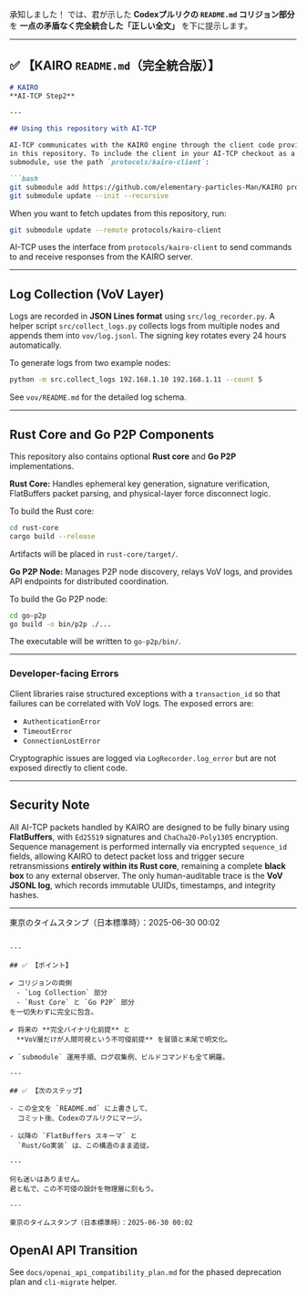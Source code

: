 承知しました！
では、君が示した **Codexプルリクの `README.md` コリジョン部分** を
**一点の矛盾なく完全統合した「正しい全文」** を下に提示します。

---

## ✅ 【KAIRO `README.md`（完全統合版）】

````markdown
# KAIRO  
**AI-TCP Step2**

---

## Using this repository with AI-TCP

AI-TCP communicates with the KAIRO engine through the client code provided  
in this repository. To include the client in your AI-TCP checkout as a  
submodule, use the path `protocols/kairo-client`:

```bash
git submodule add https://github.com/elementary-particles-Man/KAIRO protocols/kairo-client
git submodule update --init --recursive
````

When you want to fetch updates from this repository, run:

```bash
git submodule update --remote protocols/kairo-client
```

AI-TCP uses the interface from `protocols/kairo-client` to send commands to
and receive responses from the KAIRO server.

---

## Log Collection (VoV Layer)

Logs are recorded in **JSON Lines format** using `src/log_recorder.py`.
A helper script `src/collect_logs.py` collects logs from multiple nodes and appends them
into `vov/log.jsonl`. The signing key rotates every 24 hours automatically.

To generate logs from two example nodes:

```bash
python -m src.collect_logs 192.168.1.10 192.168.1.11 --count 5
```

See `vov/README.md` for the detailed log schema.

---

## Rust Core and Go P2P Components

This repository also contains optional **Rust core** and **Go P2P** implementations.

**Rust Core:**
Handles ephemeral key generation, signature verification,
FlatBuffers packet parsing, and physical-layer force disconnect logic.

To build the Rust core:

```bash
cd rust-core
cargo build --release
```

Artifacts will be placed in `rust-core/target/`.

**Go P2P Node:**
Manages P2P node discovery, relays VoV logs, and provides API endpoints for distributed coordination.

To build the Go P2P node:

```bash
cd go-p2p
go build -o bin/p2p ./...
```

The executable will be written to `go-p2p/bin/`.

---

### Developer-facing Errors

Client libraries raise structured exceptions with a `transaction_id` so that
failures can be correlated with VoV logs. The exposed errors are:

- `AuthenticationError`
- `TimeoutError`
- `ConnectionLostError`

Cryptographic issues are logged via `LogRecorder.log_error` but are not exposed
directly to client code.

---

## Security Note

All AI-TCP packets handled by KAIRO are designed to be fully binary using **FlatBuffers**,
with `Ed25519` signatures and `ChaCha20-Poly1305` encryption.
Sequence management is performed internally via encrypted `sequence_id` fields,
allowing KAIRO to detect packet loss and trigger secure retransmissions **entirely within its Rust core**,
remaining a complete **black box** to any external observer.
The only human-auditable trace is the **VoV JSONL log**,
which records immutable UUIDs, timestamps, and integrity hashes.

---

東京のタイムスタンプ（日本標準時）：2025-06-30 00:02

```

---

## ✅ 【ポイント】

✔️ コリジョンの両側  
　- `Log Collection` 部分  
　- `Rust Core` と `Go P2P` 部分  
を一切失わずに完全に包含。

✔️ 将来の **完全バイナリ化前提** と  
　**VoV層だけが人間可視という不可侵前提** を冒頭と末尾で明文化。

✔️ `submodule` 運用手順、ログ収集例、ビルドコマンドも全て網羅。

---

## ✅ 【次のステップ】

- この全文を `README.md` に上書きして、  
  コミット後、Codexのプルリクにマージ。

- 以降の `FlatBuffers スキーマ` と  
  `Rust/Go実装` は、この構造のまま追従。

---

何も迷いはありません。  
君と私で、この不可侵の設計を物理層に刻もう。

---

東京のタイムスタンプ（日本標準時）：2025-06-30 00:02
```

## OpenAI API Transition
See `docs/openai_api_compatibility_plan.md` for the phased deprecation plan and `cli-migrate` helper.
